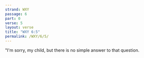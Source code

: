 ```yaml
---
strand: WXY
passage: 6
part: 0
verse: 5
layout: verse
title: "WXY 6:5"
permalink: /WXY/6/5/
---
```

"I'm sorry, my child, but there is no simple answer to that question.
